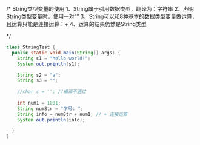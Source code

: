 /*
String类型变量的使用
1、String属于引用数据类型，翻译为：字符串
2、声明String类型变量时，使用一对“”
3、String可以和8种基本的数据类型变量做运算，且运算只能是连接运算：+
4、运算的结果仍然是String类型

*/

```java
class StringTest {
  public static void main(String[] args) {
    String s1 = "hello world!";
    System.out.println(s1);

    String s2 = "a";
    String s3 = "";
    
    //char c = ''; //编译不通过
    
    int num1 = 1001;
    String numStr = "学号: ";
    String info = numStr + num1; // + 连接运算
    System.out.println(info);

  }
}
```


